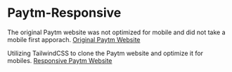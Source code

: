 # Paytm-Responsive
The original Paytm website was not optimized for mobile and did not take a mobile first apporach. [Original Paytm Website](https://paytm.com/)

Utilizing TailwindCSS to clone the Paytm website and optimize it for mobiles. [Responsive Paytm Website](https://ubiquitous-sunshine-d07b33.netlify.app/)

